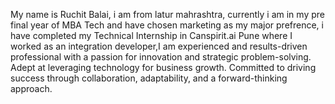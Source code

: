 My name is Ruchit Balai, i am from latur mahrashtra, currently i am in my pre final year of MBA Tech and have chosen marketing as my major prefrence, i have completed my Technical Internship in Canspirit.ai Pune where I worked as an integration developer,I am experienced and results-driven professional with a passion for innovation and strategic problem-solving. Adept at leveraging technology for business growth.  Committed to driving success through collaboration, adaptability, and a forward-thinking approach.
